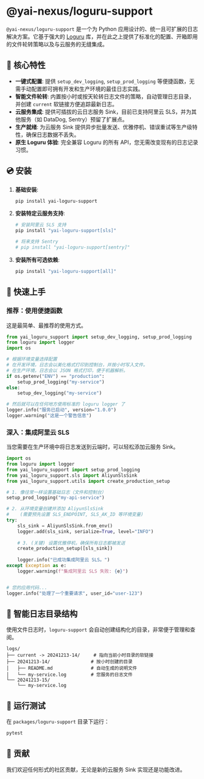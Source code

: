 # @yai-nexus/loguru-support

`@yai-nexus/loguru-support` 是一个为 Python 应用设计的、统一且可扩展的日志解决方案。它基于强大的 [Loguru](https://loguru.readthedocs.io/) 库，并在此之上提供了标准化的配置、开箱即用的文件轮转策略以及与云服务的无缝集成。

## 🌟 核心特性

- **一键式配置**: 提供 `setup_dev_logging`, `setup_prod_logging` 等便捷函数，无需手动配置即可拥有开发和生产环境的最佳日志实践。
- **智能文件轮转**: 内置按小时或按天轮转日志文件的策略，自动管理日志目录，并创建 `current` 软链接方便追踪最新日志。
- **云服务集成**: 提供可插拔的云日志服务 Sink，目前已支持阿里云 SLS，并为其他服务（如 DataDog, Sentry）预留了扩展点。
- **生产就绪**: 为云服务 Sink 提供异步批量发送、优雅停机、错误重试等生产级特性，确保日志数据不丢失。
- **原生 Loguru 体验**: 完全兼容 Loguru 的所有 API，您无需改变现有的日志记录习惯。

## 💿 安装

1.  **基础安装**:
    ```bash
    pip install yai-loguru-support
    ```

2.  **安装特定云服务支持**:
    ```bash
    # 安装阿里云 SLS 支持
    pip install "yai-loguru-support[sls]"
    
    # 将来支持 Sentry
    # pip install "yai-loguru-support[sentry]"
    ```
    
3.  **安装所有可选依赖**:
    ```bash
    pip install "yai-loguru-support[all]"
    ```

## 🚀 快速上手

### 推荐：使用便捷函数

这是最简单、最推荐的使用方式。

```python
from yai_loguru_support import setup_dev_logging, setup_prod_logging
from loguru import logger
import os

# 根据环境变量选择配置
# 在开发环境，日志会以美化格式打印到控制台，并按小时写入文件。
# 在生产环境，日志会以 JSON 格式打印，便于机器解析。
if os.getenv("ENV") == "production":
    setup_prod_logging("my-service")
else:
    setup_dev_logging("my-service")

# 然后就可以在任何地方使用标准的 loguru logger 了
logger.info("服务已启动", version="1.0.0")
logger.warning("这是一个警告信息")
```

### 深入：集成阿里云 SLS

当您需要在生产环境中将日志发送到云端时，可以轻松添加云服务 Sink。

```python
import os
from loguru import logger
from yai_loguru_support import setup_prod_logging
from yai_loguru_support.sls import AliyunSlsSink
from yai_loguru_support.utils import create_production_setup

# 1. 像往常一样设置基础日志（文件和控制台）
setup_prod_logging("my-api-service")

# 2. 从环境变量创建并添加 AliyunSlsSink
#    (需要预先设置 SLS_ENDPOINT, SLS_AK_ID 等环境变量)
try:
    sls_sink = AliyunSlsSink.from_env()
    logger.add(sls_sink, serialize=True, level="INFO")
    
    # 3. (关键) 设置优雅停机，确保所有日志都被发送
    create_production_setup([sls_sink])
    
    logger.info("已成功集成阿里云 SLS。")
except Exception as e:
    logger.warning(f"集成阿里云 SLS 失败: {e}")


# 您的应用代码...
logger.info("处理了一个重要请求", user_id="user-123")
```

## 📁 智能日志目录结构

使用文件日志时，`loguru-support` 会自动创建结构化的目录，非常便于管理和查阅。

```
logs/
├── current -> 20241213-14/     # 指向当前小时目录的软链接
├── 20241213-14/               # 按小时创建的目录
│   ├── README.md              # 自动生成的说明文件
│   └── my-service.log         # 您服务的日志文件
└── 20241213-15/
    └── my-service.log
```

## 🧪 运行测试

在 `packages/loguru-support` 目录下运行：
```bash
pytest
```

## 🤝 贡献

我们欢迎任何形式的社区贡献，无论是新的云服务 Sink 实现还是功能改进。